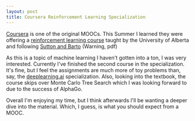 ```yaml
---
layout: post
title: Coursera Reinforcement Learning Specialization
---
```


[Coursera](https://www.coursera.org/) is one of the original MOOCs. This Summer I learned they were offering a [reinforcement learning course](https://www.coursera.org/specializations/reinforcement-learning)
taught by the University of Alberta and following [Sutton and Barto](https://www.andrew.cmu.edu/course/10-703/textbook/BartoSutton.pdf) (Warning, pdf)

As this is a topic of machine learning I haven't gotten into a ton, I was very interested. Currently I've finished the second course in the 
specialization. It's fine, but I feel the assignments are much more of toy problems than, say, the [deeplearning.ai](https://www.coursera.org/specializations/deep-learning?) specialization.
Also, looking into the textbook, the course skips over Monte Carlo Tree Search which I was looking forward to due to the success of AlphaGo.

Overall I'm enjoying my time, but I think afterwards I'll be wanting a deeper dive into the material. Which, I guess, is what you should expect from a MOOC.



